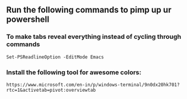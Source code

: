 ## Run the following commands to pimp up ur powershell

### To make tabs reveal everything instead of cycling through commands

`Set-PSReadlineOption -EditMode Emacs`

### Install the following tool for awesome colors:
`https://www.microsoft.com/en-in/p/windows-terminal/9n0dx20hk701?rtc=1&activetab=pivot:overviewtab`
